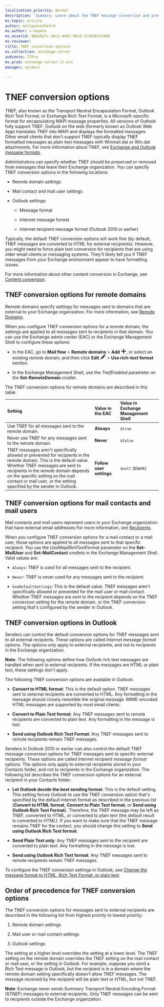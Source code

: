 ```yaml
---
localization_priority: Normal
description: 'Summary: Learn about the TNEF message conversion and preservation options that are available in Exchange Server 2016 and Exchange Server 2019.'
ms.topic: article
author: mattpennathe3rd
ms.author: v-mapenn
ms.assetid: 989a62fc-4bc1-448f-90c8-7c7b56fe1084
ms.reviewer:
title: TNEF conversion options
ms.collection: exchange-server
audience: ITPro
ms.prod: exchange-server-it-pro
manager: serdars

---
```


# TNEF conversion options

TNEF, also known as the Transport Neutral Encapsulation Format, Outlook Rich Text Format, or Exchange Rich Text Format, is a Microsoft-specific format for encapsulating MAPI message properties. All versions of Outlook fully support TNEF. Outlook on the web (formerly known as Outlook Web App) translates TNEF into MAPI and displays the formatted messages. Other email clients that don't support TNEF typically display TNEF formatted messages as plain text messages with Winmail.dat or Win.dat attachments. For more information about TNEF, see [Exchange and Outlook message formats](content-conversion.md#Exchange).

Administrators can specify whether TNEF should be preserved or removed from messages that leave their Exchange organization. You can specify TNEF conversion options in the following locations:

- Remote domain settings

- Mail contact and mail user settings

- Outlook settings:

  - Message format

  - Internet message format

  - Internet recipient message format (Outlook 2010 or earlier)

Typically, the default TNEF conversion options will work fine (by default, TNEF messages are converted to HTML for external recipients). However, you might need to force plain text conversion for recipients that are using older email clients or messaging systems. They'll likely tell you if TNEF messages from your Exchange environment appear to have formatting issues.

For more information about other content conversion in Exchange, see [Content conversion](content-conversion.md).

## TNEF conversion options for remote domains
<a name="RemoteDomains"> </a>

Remote domains specify settings for messages sent to domains that are external to your Exchange organization. For more information, see [Remote Domains](https://technet.microsoft.com/library/10fb7d62-4d78-40a3-82db-d62bcd27ba42.aspx).

When you configure TNEF conversion options for a remote domain, the settings are applied to all messages sent to recipients in that domain. You can use the Exchange admin center (EAC) or the Exchange Management Shell to configure these options:

- In the EAC, go to **Mail flow** \> **Remote domains** \> **Add** ![Add icon](../../media/ITPro_EAC_AddIcon.png), or select an existing remote domain, and then click **Edit** ![Edit icon](../../media/ITPro_EAC_EditIcon.png) \> **Use rich-text format** section.

- In the Exchange Management Shell, use the _TnefEnabled_ parameter on the **Set-RemoteDomain** cmdlet.

The TNEF conversion options for remote domains are described in this table:

|**Setting**|**Value in the EAC**|**Value in Exchange Management Shell**|
|:-----|:-----|:-----|
|Use TNEF for all messages sent to the remote domain.|**Always**| `$true`|
|Never use TNEF for any messages sent to the remote domain.|**Never**| `$false`|
|TNEF messages aren't specifically allowed or prevented for recipients in the remote domain. This is the default value.  <br/> Whether TNEF messages are sent to recipients in the remote domain depends on the specific setting on the mail contact or mail user, or the setting specified by the sender in Outlook.|**Follow user settings**| `$null` (blank)|

## TNEF conversion options for mail contacts and mail users
<a name="MailContacts"> </a>

Mail contacts and mail users represent users in your Exchange organization that have external email addresses For more information, see [Recipients](../../recipients/recipients.md).

When you configure TNEF conversion options for a mail contact or a mail user, those options are applied to all messages sent to that specific recipient. You use the _UseMapiRichTextFormat_ parameter on the **Set-MailUser** and **Set-MailContact** cmdlets in the Exchange Management Shell. Valid values are:

- `Always`: TNEF is used for all messages sent to the recipient.

- `Never`: TNEF is never used for any messages sent to the recipient.

- `UseDefaultSettings`: This is the default value. TNEF messages aren't specifically allowed or prevented for the mail user or mail contact. Whether TNEF messages are sent to the recipient depends on the TNEF conversion setting for the remote domain, or the TNEF conversion setting that's configured by the sender in Outlook.

## TNEF conversion options in Outlook
<a name="Outlook"> </a>

Senders can control the default conversion options for TNEF messages sent to all external recipients. These options are called *Internet message format* options. The options only apply to external recipients, and not to recipients in the Exchange organization.

 **Note**: The following options define how Outlook rich text messages are handled when sent to external recipients. If the messages are HTML or plain text, these settings don't apply.

The following TNEF conversion options are available in Outlook:

- **Convert to HTML format**: This is the default option. TNEF messages sent to external recipients are converted to HTML. Any formatting in the message should closely resemble the original message. MIME-encoded HTML messages are supported by most email clients.

- **Convert to Plain Text format**: Any TNEF messages sent to remote recipients are converted to plain text. Any formatting in the message is lost.

- **Send using Outlook Rich Text Format**: Any TNEF messages sent to remote recipients remain TNEF messages.

Senders in Outlook 2010 or earlier can also control the default TNEF message conversion options for TNEF messages sent to specific external recipients. These options are called *Internet recipient message format* options. The options only apply to external recipients stored in your Contacts folder, and not to recipients in the Exchange organization. The following list describes the TNEF conversion options for an external recipient in your Contacts folder:

- **Let Outlook decide the best sending format**: This is the default setting. This setting forces Outlook to use the TNEF conversion option that's specified by the default Internet format as described in the previous list (**Convert to HTML format**, **Convert to Plain Text format**, or **Send using Outlook Rich Text Format**). Therefore, the TNEF message may be left as TNEF, converted to HTML, or converted to plain text (the default result is converted to HTML). If you want to make sure that the TNEF message remains TNEF for the contact, you should change this setting to **Send using Outlook Rich Text format**.

- **Send Plain Text only**: Any TNEF messages sent to the recipient are converted to plain text. Any formatting in the message is lost.

- **Send using Outlook Rich Text format**: Any TNEF messages sent to remote recipients remain TNEF messages.

To configure the TNEF conversion settings in Outlook, see [Change the message format to HTML, Rich Text Format, or plain text](https://go.microsoft.com/fwlink/p/?linkid=397890).

## Order of precedence for TNEF conversion options
<a name="Order"> </a>

The TNEF conversion options for messages sent to external recipients are described in the following list from highest priority to lowest priority:

1. Remote domain settings

2. Mail user or mail contact settings

3. Outlook settings

The setting at a higher level overrides the setting at a lower level. The TNEF setting on the remote domain overrides the TNEF setting on the mail contact or mail user, or the setting in Outlook. For example, suppose you send a Rich Text message in Outlook, but the recipient is in a domain where the remote domain setting specifically doesn't allow TNEF messages. The message received by the recipient will be plain text or HTML, but not TNEF.

 **Note**: Exchange never sends Summary Transport Neutral Encoding Format (STNEF) messages to external recipients. Only TNEF messages can be sent to recipients outside the Exchange organization.
